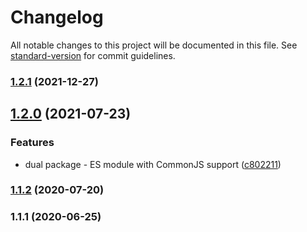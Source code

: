 # Changelog

All notable changes to this project will be documented in this file. See [standard-version](https://github.com/conventional-changelog/standard-version) for commit guidelines.

### [1.2.1](https://github.com/toolbuilder/ring-buffer/compare/v1.2.0...v1.2.1) (2021-12-27)

## [1.2.0](https://github.com/toolbuilder/ring-buffer/compare/v1.1.2...v1.2.0) (2021-07-23)


### Features

* dual package - ES module with CommonJS support ([c802211](https://github.com/toolbuilder/ring-buffer/commit/c8022110387556fffab089ea917619bd86e0b3d3))

### [1.1.2](https://github.com/toolbuilder/ring-buffer/compare/v1.1.1...v1.1.2) (2020-07-20)

### 1.1.1 (2020-06-25)
